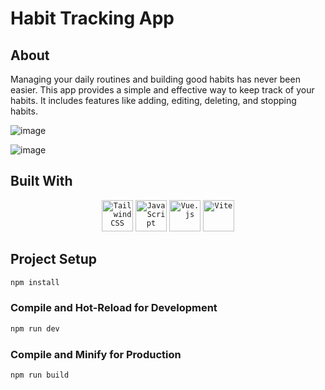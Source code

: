 # Habit Tracking App

## About

Managing your daily routines and building good habits has never been easier. This app provides a simple and effective way to keep track of your habits. It includes features like adding, editing, deleting, and stopping habits.

![image](https://github.com/miglemr/habit-tracking/assets/113340648/dc6376bd-8ace-47e6-8a42-fd56ca30fa9d)

![image](https://github.com/miglemr/habit-tracking/assets/113340648/12f7dcf6-68e9-4b8d-b1fd-f609e0469171)


## Built With

<div align="center">
	<code><img width="50" src="https://user-images.githubusercontent.com/25181517/202896760-337261ed-ee92-4979-84c4-d4b829c7355d.png" alt="Tailwind CSS" title="Tailwind CSS"/></code>
	<code><img width="50" src="https://user-images.githubusercontent.com/25181517/117447155-6a868a00-af3d-11eb-9cfe-245df15c9f3f.png" alt="JavaScript" title="JavaScript"/></code>
	<code><img width="50" src="https://user-images.githubusercontent.com/25181517/117448124-a2da9800-af3e-11eb-85d2-bd1b69b65603.png" alt="Vue.js" title="Vue.js"/></code>
	<code><img width="50" src="https://github-production-user-asset-6210df.s3.amazonaws.com/62091613/261395532-b40892ef-efb8-4b0e-a6b5-d1cfc2f3fc35.png" alt="Vite" title="Vite"/></code>
</div>

## Project Setup

```sh
npm install
```

### Compile and Hot-Reload for Development

```sh
npm run dev
```

### Compile and Minify for Production

```sh
npm run build
```
